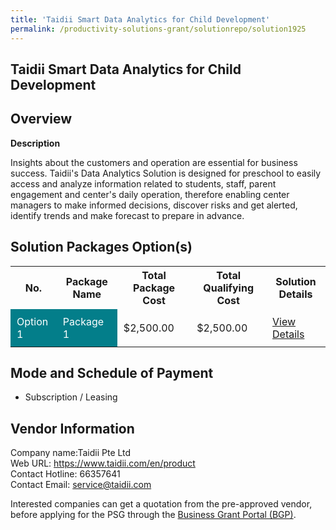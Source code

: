 ```yaml
---
title: 'Taidii Smart Data Analytics for Child Development'
permalink: /productivity-solutions-grant/solutionrepo/solution1925
---
```


## Taidii Smart Data Analytics for Child Development

## Overview

**Description**

Insights about the customers and operation are essential for business success. Taidii's Data Analytics Solution is designed for preschool to easily access and analyze information related to students, staff, parent engagement and center's daily operation, therefore enabling center managers to make informed decisions, discover risks and get alerted, identify trends and make forecast to prepare in advance.

## Solution Packages Option(s)

<table>
<tr>
<th><b>No.</b></th>
<th><b>Package Name</b></th>
<th><b>Total Package Cost</b></th>
<th><b>Total Qualifying Cost</b></th>
<th><b>Solution Details</b></th>
</tr>
<tr>
<td style='padding: 10px; background-color: #037E8A; color: #FFFFFF;'>Option 1</td>
<td style='padding: 10px; background-color: #037E8A; color: #FFFFFF;'>Package 1</td>
<td style='padding: 10px;'>$2,500.00</td>
<td style='padding: 10px;'>$2,500.00</td>
<td style='padding: 10px;'><a href='/images/psg/Taidii_TaidiiSmartDataAnalyticsforChildDevelopment_DesensitisedPart1.pdf' target='_blank'>View Details</a></td>
</tr>
</table>

## Mode and Schedule of Payment

 - Subscription / Leasing

## Vendor Information

 Company name:Taidii Pte Ltd<br>Web URL: https://www.taidii.com/en/product <br>Contact Hotline: 66357641 <br>Contact Email: service@taidii.com 

Interested companies can get a quotation from the pre-approved vendor, before applying for the PSG through the <a href='https://www.businessgrants.gov.sg/' target='_blank' rel='noopener'>Business Grant Portal (BGP)</a>.

<script src="/jquery/resize-tables.js"></script>
